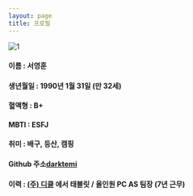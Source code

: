 ```yaml
---
layout: page
title: 프로필
---
```


![1][1]


#### 이름 : 서영훈 ####

#### 생년월일 : 1990년 1월 31일 (만 32세) ####

#### 혈액형 : B+ ####

#### MBTI : ESFJ ####

#### 취미 : 배구, 등산, 캠핑 ####

#### **Github 주소[darktemi](https://github.com/darktemi)** ####

#### **이력 : [(주) 디클](https://dicle.co.kr) 에서 태블릿 / 올인원 PC AS 팀장 (7년 근무)** ####


[1]: https://user-images.githubusercontent.com/115456181/202888546-943ff75a-32e3-4d59-8db5-16e093cb7f4b.jpg